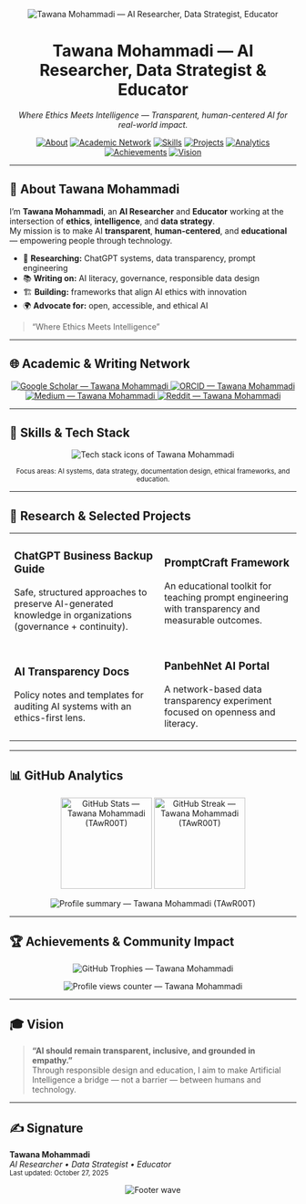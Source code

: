 <!-- ===================================================== -->
<!-- 🌌 TAWANA MOHAMMADI — GITHUB PROFILE (Neo-Futuristic) -->
<!-- ===================================================== -->

<!-- HERO / BANNER -->
<p align="center">
  <img alt="Tawana Mohammadi — AI Researcher, Data Strategist, Educator"
       src="https://capsule-render.vercel.app/api?type=waving&height=220&color=0:001a33,100:00bfff&text=Tawana%20Mohammadi&fontColor=ffffff&fontSize=70&fontAlignY=40&desc=AI%20Researcher%20•%20Data%20Strategist%20•%20Educator&descAlign=50&descAlignY=70&animation=fadeIn" />
</p>

<h1 align="center">Tawana Mohammadi — AI Researcher, Data Strategist & Educator</h1>
<p align="center">
  <em>Where Ethics Meets Intelligence — Transparent, human-centered AI for real-world impact.</em>
</p>

<!-- QUICK NAV -->
<p align="center">
  <a href="#about"><img alt="About" src="https://img.shields.io/badge/About-0a2540?style=for-the-badge&logo=readme&logoColor=white"></a>
  <a href="#network"><img alt="Academic Network" src="https://img.shields.io/badge/Network-004d80?style=for-the-badge&logo=google-scholar&logoColor=white"></a>
  <a href="#skills"><img alt="Skills" src="https://img.shields.io/badge/Skills-0b7285?style=for-the-badge&logo=python&logoColor=white"></a>
  <a href="#projects"><img alt="Projects" src="https://img.shields.io/badge/Projects-006d77?style=for-the-badge&logo=github&logoColor=white"></a>
  <a href="#analytics"><img alt="Analytics" src="https://img.shields.io/badge/Analytics-364fc7?style=for-the-badge&logo=github&logoColor=white"></a>
  <a href="#achievements"><img alt="Achievements" src="https://img.shields.io/badge/Achievements-2b8a3e?style=for-the-badge&logo=apachespark&logoColor=white"></a>
  <a href="#vision"><img alt="Vision" src="https://img.shields.io/badge/Vision-5f3dc4?style=for-the-badge&logo=vercel&logoColor=white"></a>
</p>

---

<!-- ABOUT -->
<h2 id="about">🧠 About Tawana Mohammadi</h2>

I’m <strong>Tawana Mohammadi</strong>, an <strong>AI Researcher</strong> and <strong>Educator</strong> working at the intersection of <strong>ethics</strong>, <strong>intelligence</strong>, and <strong>data strategy</strong>.  
My mission is to make AI <strong>transparent</strong>, <strong>human-centered</strong>, and <strong>educational</strong> — empowering people through technology.

- 🔬 <strong>Researching:</strong> ChatGPT systems, data transparency, prompt engineering  
- 📚 <strong>Writing on:</strong> AI literacy, governance, responsible data design  
- 🏗️ <strong>Building:</strong> frameworks that align AI ethics with innovation  
- 🌍 <strong>Advocate for:</strong> open, accessible, and ethical AI

> “Where Ethics Meets Intelligence”

---

<!-- NETWORK -->
<h2 id="network">🌐 Academic & Writing Network</h2>
<p align="center">
  <a href="https://scholar.google.com/citations?user=VP8O0a4AAAAJ&hl=en" rel="me nofollow">
    <img alt="Google Scholar — Tawana Mohammadi" src="https://img.shields.io/badge/Google_Scholar-4285F4?style=for-the-badge&logo=google-scholar&logoColor=white"/>
  </a>
  <a href="https://orcid.org/0009-0009-8106-5917" rel="me nofollow">
    <img alt="ORCID — Tawana Mohammadi" src="https://img.shields.io/badge/ORCID-70B865?style=for-the-badge&logo=orcid&logoColor=white"/>
  </a>
  <a href="https://tawanamohammadi.medium.com/" rel="me nofollow">
    <img alt="Medium — Tawana Mohammadi" src="https://img.shields.io/badge/Medium-000000?style=for-the-badge&logo=medium&logoColor=white"/>
  </a>
  <a href="https://www.reddit.com/user/Chemical-Courage6849/" rel="me nofollow">
    <img alt="Reddit — Tawana Mohammadi" src="https://img.shields.io/badge/Reddit-FF4500?style=for-the-badge&logo=reddit&logoColor=white"/>
  </a>
</p>

---

<!-- SKILLS -->
<h2 id="skills">🧩 Skills & Tech Stack</h2>

<!-- Glassmorphism cards -->
<div align="center">
  <img alt="Tech stack icons of Tawana Mohammadi" src="https://skillicons.dev/icons?i=python,fastapi,flask,nextjs,git,github,docker,markdown,latex,sqlite,notion,vscode" />
</div>

<p align="center">
  <sub>Focus areas: AI systems, data strategy, documentation design, ethical frameworks, and education.</sub>
</p>

---

<!-- PROJECTS -->
<h2 id="projects">🧠 Research & Selected Projects</h2>

<div align="center">

<!-- Project Cards -->
<table>
<tr>
<td>
  
### ChatGPT Business Backup Guide  
Safe, structured approaches to preserve AI-generated knowledge in organizations (governance + continuity).

</td>
<td>

### PromptCraft Framework  
An educational toolkit for teaching prompt engineering with transparency and measurable outcomes.

</td>
</tr>
<tr>
<td>

### AI Transparency Docs  
Policy notes and templates for auditing AI systems with an ethics-first lens.

</td>
<td>

### PanbehNet AI Portal  
A network-based data transparency experiment focused on openness and literacy.

</td>
</tr>
</table>

</div>

---

<!-- ANALYTICS -->
<h2 id="analytics">📊 GitHub Analytics</h2>

<p align="center">
  <img alt="GitHub Stats — Tawana Mohammadi (TAwR00T)" src="https://github-readme-stats.vercel.app/api?username=TAwR00T&show_icons=true&theme=tokyonight&hide_border=true&title_color=00bfff&icon_color=00bfff" height="160px"/>
  <img alt="GitHub Streak — Tawana Mohammadi (TAwR00T)" src="https://github-readme-streak-stats.herokuapp.com/?user=TAwR00T&theme=tokyonight&hide_border=true" height="160px"/>
</p>
<p align="center">
  <img alt="Profile summary — Tawana Mohammadi (TAwR00T)" src="https://github-profile-summary-cards.vercel.app/api/cards/profile-details?username=TAwR00T&theme=github_dark" />
</p>

---

<!-- ACHIEVEMENTS -->
<h2 id="achievements">🏆 Achievements & Community Impact</h2>

<p align="center">
  <img alt="GitHub Trophies — Tawana Mohammadi" src="https://github-profile-trophy.vercel.app/?username=TAwR00T&theme=algolia&no-frame=true&row=1&margin-w=10" />
</p>

<p align="center">
  <img alt="Profile views counter — Tawana Mohammadi" src="https://komarev.com/ghpvc/?username=TAwR00T&label=Profile%20Views&color=00bfff&style=for-the-badge" />
</p>

---

<!-- VISION -->
<h2 id="vision">🎓 Vision</h2>

> <strong>“AI should remain transparent, inclusive, and grounded in empathy.”</strong>  
Through responsible design and education, I aim to make Artificial Intelligence a bridge — not a barrier — between humans and technology.

---

<!-- CONTACT / SIGNATURE -->
<h2>✍️ Signature</h2>

**Tawana Mohammadi**  
*AI Researcher • Data Strategist • Educator*  
<sub>Last updated: October 27, 2025</sub>

<p align="center">
  <img alt="Footer wave" src="https://capsule-render.vercel.app/api?type=waving&color=0:003366,100:00bfff&height=120&section=footer" />
</p>
